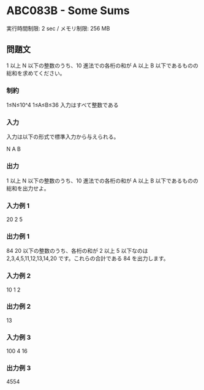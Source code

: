 # ABC083B - Some Sums
実行時間制限: 2 sec / メモリ制限: 256 MB

## 問題文
1 以上 N 以下の整数のうち、10 進法での各桁の和が A 以上 B 以下であるものの総和を求めてください。

### 制約
1≤N≤10^4
1≤A≤B≤36
入力はすべて整数である

### 入力
入力は以下の形式で標準入力から与えられる。

N A B

### 出力
1 以上 N 以下の整数のうち、10 進法での各桁の和が A 以上 B 以下であるものの総和を出力せよ。

### 入力例 1 
20 2 5

### 出力例 1 
84
20 以下の整数のうち、各桁の和が 2 以上 5 以下なのは 2,3,4,5,11,12,13,14,20 です。これらの合計である 84 を出力します。

### 入力例 2 
10 1 2

### 出力例 2 
13

### 入力例 3 
100 4 16

### 出力例 3 
4554